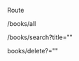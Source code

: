 Route

<!-- affiche tout les livres -->
/books/all 
<!-- affiche une livre par son titre -->
/books/search?title=""
<!-- supprime un livre par son isbn -->
books/delete?=""